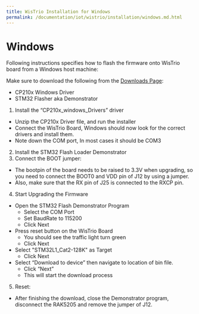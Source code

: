 ```yaml
---
title: WisTrio Installation for Windows
permalink: /documentation/iot/wistrio/installation/windows.md.html
---
```


# Windows

Following instructions specifies how to flash the firmware onto WisTrio board
from a Windows host machine:

Make sure to download the following from the [Downloads Page](../downloads/):
- CP210x Windows Driver
- STM32 Flasher aka Demonstrator

1. Install the “CP210x_windows_Drivers” driver
  - Unzip the CP210x Driver file, and run the installer
  - Connect the WisTrio Board, Windows should now look for the correct drivers and install them.
  - Note down the COM port, In most cases it should be COM3
2. Install the STM32 Flash Loader Demonstrator
3. Connect the BOOT jumper:
  - The bootpin of the board needs to be raised to 3.3V when upgrading, so
you need to connect the BOOT0 and VDD pin of J12 by using a jumper.
  - Also, make sure that the RX pin of J25 is connected to the RXCP pin.
4. Start Upgrading the Firmware
  - Open the STM32 Flash Demonstrator Program
    - Select the COM Port
    - Set BaudRate to 115200
    - Click Next
  - Press reset button on the WisTrio Board
    - You should see the traffic light turn green
    - Click Next
  - Select "STM32L1_Cat2-128K" as Target
    - Click Next
  - Select “Download to device” then navigate to location of bin file.
    - Click “Next”
    - This will start the download process
5. Reset:
  - After finishing the download, close the Demonstrator program, disconnect the
RAK5205 and remove the jumper of J12.

